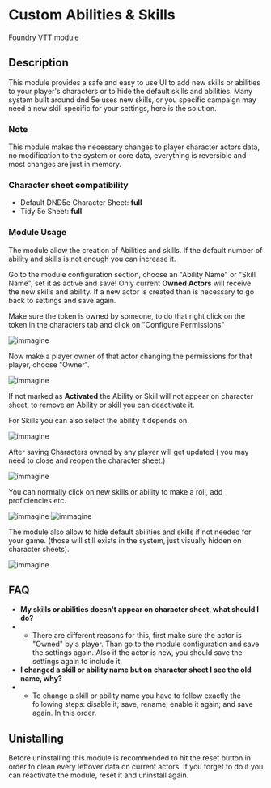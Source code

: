 # Custom Abilities & Skills
Foundry VTT module

## Description
This module provides a safe and easy to use UI to add new skills or abilities to your player's characters or to hide the default skills and abilities.
Many system built around dnd 5e uses new skills, or you specific campaign may need a new skill specific for your settings, here is the solution.

### Note
This module makes the necessary changes to player character actors data, no modification to the system or core data, everything is reversible and most changes are just in memory.

### Character sheet compatibility
- Default DND5e Character Sheet: **full**
- Tidy 5e Sheet: **full**

### Module Usage

The module allow the creation of Abilities and skills.
If the default number of ability and skills is not enough you can increase it.

Go to the module configuration section, choose an "Ability Name" or "Skill Name", set it as active and save!
Only current **Owned Actors** will receive the new skills and ability. If a new actor is created than is necessary to go back to settings and save again.

Make sure the token is owned by someone, to do that right click on the token in the characters tab and click on "Configure Permissions"

![immagine](https://user-images.githubusercontent.com/3662610/172723789-d50759e4-b2c2-4108-bf3d-49046fc10c69.png)

Now make a player owner of that actor changing the permissions for that player, choose "Owner".

![immagine](https://user-images.githubusercontent.com/3662610/172724015-7270c12e-a535-4e6c-b76d-67c3e391075d.png)

If not marked as **Activated** the Ability or Skill will not appear on character sheet, to remove an Ability or skill you can deactivate it.

For Skills you can also select the ability it depends on.

![immagine](https://user-images.githubusercontent.com/3662610/172491827-b39cc739-e230-453f-aa87-db7adfe9cf82.png)

After saving Characters owned by any player will get updated ( you may need to close and reopen the character sheet.)

![immagine](https://user-images.githubusercontent.com/3662610/172493447-940c44b3-64b0-433e-9744-a209c7ae5c74.png)

You can normally click on new skills or ability to make a roll, add proficiencies etc.

![immagine](https://user-images.githubusercontent.com/3662610/172492855-a72e2d48-14c4-44c3-a231-828cf2d52fd9.png)
![immagine](https://user-images.githubusercontent.com/3662610/172492973-74311f35-c354-4dde-8d83-5e33299a9028.png)

The module also allow to hide default abilities and skills if not needed for your game. (those will still exists in the system, just visually hidden on character sheets).

![immagine](https://user-images.githubusercontent.com/3662610/172493191-14db44de-ed53-424d-82a0-879c27be8f96.png)

## FAQ
* **My skills or abilities doesn't appear on character sheet, what should I do?**
* * There are different reasons for this, first make sure the actor is "Owned" by a player. Than go to the module configuration and save the settings again. Also if the actor is new, you should save the settings again to include it.
* **I changed a skill or ability name but on character sheet I see the old name, why?**
* * To change a skill or ability name you have to follow exactly the following steps: disable it; save; rename; enable it again; and save again. In this order.


## Unistalling
Before uninstalling this module is recommended to hit the reset button in order to clean every leftover data on current actors.
If you forget to do it you can reactivate the module, reset it and uninstall again.



